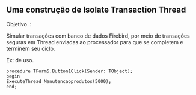 ## Uma construção de Isolate Transaction Thread
Objetivo .:

Simular transações com banco de dados Firebird, por meio de transações seguras em Thread enviadas ao processador para que se completem e terminem seu ciclo.

Ex: de uso.

 ```Delphi
 procedure TForm5.Button1Click(Sender: TObject);
begin
 ExecuteThread_Manutencaoprodutos(5000);
end;
```


